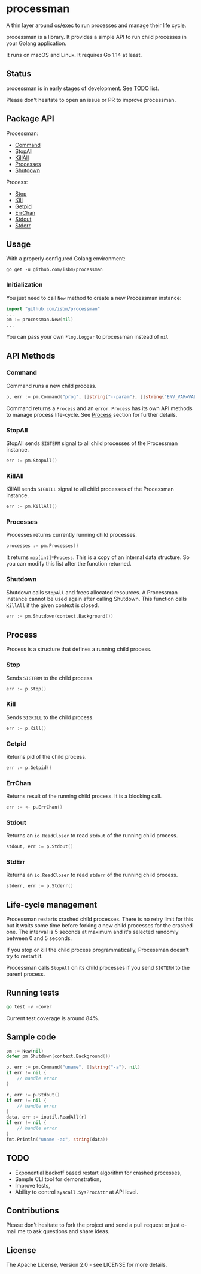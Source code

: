 # processman

A thin layer around [os/exec](https://golang.org/pkg/os/exec/) to run processes and manage their life cycle. 

processman is a library. It provides a simple API to run child processes in your Golang application. 

It runs on macOS and Linux. It requires Go 1.14 at least.

## Status

processman is in early stages of development. See [TODO](#todo) list. 

Please don't hesitate to open an issue or PR to improve processman.

## Package API

Processman:

* [Command](#command)
* [StopAll](#stopall)
* [KillAll](#killall)
* [Processes](#processes)
* [Shutdown](#shutdown)

Process:

* [Stop](#stop) 
* [Kill](#kill)
* [Getpid](#getpid)
* [ErrChan](#errchan)
* [Stdout](#stdout)
* [Stderr](#stderr)

## Usage

With a properly configured Golang environment:

```
go get -u github.com/isbm/processman
```

### Initialization

You just need to call `New` method to create a new Processman instance:

```go
import "github.com/isbm/processman"
...
pm := processman.New(nil)
...
```

You can pass your own `*log.Logger` to processman instead of `nil`

## API Methods

### Command

Command runs a new child process.

```go
p, err := pm.Command("prog", []string{"--param"}, []string{"ENV_VAR=VAL"})
```  

Command returns a `Process` and an `error`. `Process` has its own API methods to manage process life-cycle. 
See [Process](#process) section for further details.

### StopAll

StopAll sends `SIGTERM` signal to all child processes of the Processman instance.

```go
err := pm.StopAll()
```

### KillAll

KillAll sends `SIGKILL` signal to all child processes of the Processman instance.

```go
err := pm.KillAll()
```

### Processes

Processes returns currently running child processes. 

```go
processes := pm.Processes()
```

It returns `map[int]*Process`. This is a copy of an internal data structure. So you can modify this list after 
the function returned.

### Shutdown

Shutdown calls `StopAll` and frees allocated resources. A Processman instance cannot be used again after calling Shutdown.
This function calls `KillAll` if the given context is closed.

```go
err := pm.Shutdown(context.Background())
```

## Process

Process is a structure that defines a running child process. 

### Stop

Sends `SIGTERM` to the child process. 

```go
err := p.Stop()
```

### Kill

Sends `SIGKILL` to the child process. 

```go
err := p.Kill()
```

### Getpid

Returns pid of the child process.

```go
err := p.Getpid()
```

### ErrChan

Returns result of the running child process. It is a blocking call.

```go
err := <- p.ErrChan()
```

### Stdout

Returns an `io.ReadCloser` to read `stdout` of the running child process.

```go
stdout, err := p.Stdout()
```

### StdErr

Returns an `io.ReadCloser` to read `stderr` of the running child process.

```go
stderr, err := p.Stderr()
```

## Life-cycle management

Processman restarts crashed child processes. There is no retry limit for this but it waits some time before forking a 
new child processes for the crashed one. The interval is 5 seconds at maximum and it's selected randomly between 
0 and 5 seconds. 

If you stop or kill the child process programmatically, Processman doesn't try to restart it. 

Processman calls `StopAll` on its child processes if you send `SIGTERM` to the parent process.

## Running tests

```go
go test -v -cover
```

Current test coverage is around 84%. 

## Sample code

```go
pm := New(nil)
defer pm.Shutdown(context.Background())

p, err := pm.Command("uname", []string{"-a"}, nil)
if err != nil {
    // handle error
}

r, err := p.Stdout()
if err != nil {
    // handle error
}
data, err := ioutil.ReadAll(r)
if err != nil {
    // handle error
}
fmt.Println("uname -a:", string(data))
```

## TODO

* Exponential backoff based restart algorithm for crashed processes,
* Sample CLI tool for demonstration,
* Improve tests, 
* Ability to control `syscall.SysProcAttr` at API level.

## Contributions

Please don't hesitate to fork the project and send a pull request or just e-mail me to ask questions and share ideas.

## License

The Apache License, Version 2.0 - see LICENSE for more details.
